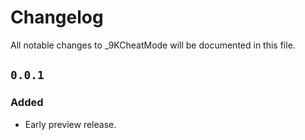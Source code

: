 # Changelog

All notable changes to _9KCheatMode will be documented in this file.

## `0.0.1`
### Added
- Early preview release.
